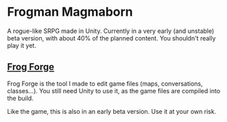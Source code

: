 # Frogman Magmaborn
A rogue-like SRPG made in Unity. Currently in a very early (and unstable) beta version, with about 40% of the planned content. You shouldn't really play it yet.
## [Frog Forge](../../../FrogForge)
Frog Forge is the tool I made to edit game files (maps, conversations, classes...). You still need Unity to use it, as the game files are compiled into the build.

Like the game, this is also in an early beta version. Use it at your own risk.
